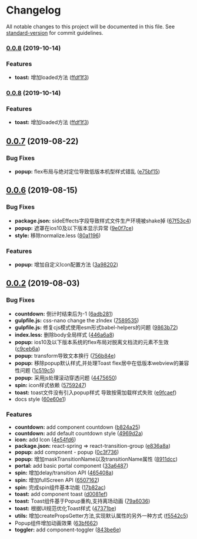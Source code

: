 # Changelog

All notable changes to this project will be documented in this file. See [standard-version](https://github.com/conventional-changelog/standard-version) for commit guidelines.

### [0.0.8](https://github.com/worldzhao/dora-ui/compare/v0.0.7...v0.0.8) (2019-10-14)


### Features

* **toast:** 增加loaded方法 ([ffdf1f3](https://github.com/worldzhao/dora-ui/commit/ffdf1f334a876dc66cc578f556b233d05b15c81d))

### [0.0.8](https://github.com/worldzhao/dora-ui/compare/v0.0.7...v0.0.8) (2019-10-14)


### Features

* **toast:** 增加loaded方法 ([ffdf1f3](https://github.com/worldzhao/dora-ui/commit/ffdf1f334a876dc66cc578f556b233d05b15c81d))

## [0.0.7](https://github.com/worldzhao/dora-ui/compare/v0.0.6...v0.0.7) (2019-08-22)


### Bug Fixes

* **popup:** flex布局与绝对定位导致低版本机型样式错乱 ([e75bf15](https://github.com/worldzhao/dora-ui/commit/e75bf15))



## [0.0.6](https://github.com/worldzhao/dora-ui/compare/v0.0.2...v0.0.6) (2019-08-15)


### Bug Fixes

* **package.json:** sideEffects字段导致样式文件生产环境被shake掉 ([67f53c4](https://github.com/worldzhao/dora-ui/commit/67f53c4))
* **popup:** 遮罩在ios10及以下版本显示异常 ([9e0f7ce](https://github.com/worldzhao/dora-ui/commit/9e0f7ce))
* **style:** 移除normalize.less ([80a1196](https://github.com/worldzhao/dora-ui/commit/80a1196))


### Features

* **popup:** 增加自定义Icon配置方法 ([3a98202](https://github.com/worldzhao/dora-ui/commit/3a98202))



## [0.0.2](https://github.com/worldzhao/dora-ui/compare/4e54fd6...v0.0.2) (2019-08-03)


### Bug Fixes

* **countdown:** 倒计时结束后为-1 ([6adb281](https://github.com/worldzhao/dora-ui/commit/6adb281))
* **gulpfile.js:** css-nano change the zIndex ([7589535](https://github.com/worldzhao/dora-ui/commit/7589535))
* **gulpfile.js:** 修复cjs模式使用esm形式babel-helpers的问题 ([9863b72](https://github.com/worldzhao/dora-ui/commit/9863b72))
* **index.less:** 删除body全局样式 ([446a6a8](https://github.com/worldzhao/dora-ui/commit/446a6a8))
* **popup:** ios10及以下版本系统的flex布局对脱离文档流的元素不生效 ([c9ceb6a](https://github.com/worldzhao/dora-ui/commit/c9ceb6a))
* **popup:** transform导致文本换行 ([756b84e](https://github.com/worldzhao/dora-ui/commit/756b84e))
* **popup:** 移除popup默认样式,并处理Toast flex居中在低版本webview的兼容性问题 ([1c519c5](https://github.com/worldzhao/dora-ui/commit/1c519c5))
* **popup:** 采用js处理滚动穿透问题 ([4475650](https://github.com/worldzhao/dora-ui/commit/4475650))
* **spin:** icon样式依赖 ([5759247](https://github.com/worldzhao/dora-ui/commit/5759247))
* **toast:** toast文件没有引入popup样式 导致按需加载样式失败 ([e9fcaef](https://github.com/worldzhao/dora-ui/commit/e9fcaef))
* docs style ([60e60e1](https://github.com/worldzhao/dora-ui/commit/60e60e1))


### Features

* **countdown:** add component countdown ([b824a25](https://github.com/worldzhao/dora-ui/commit/b824a25))
* **countdown:** add default countdown style ([4969d2a](https://github.com/worldzhao/dora-ui/commit/4969d2a))
* **icon:** add Icon ([4e54fd6](https://github.com/worldzhao/dora-ui/commit/4e54fd6))
* **package.json:** react-spring => react-transition-group ([e836a8a](https://github.com/worldzhao/dora-ui/commit/e836a8a))
* **popup:** add component - popup ([0c3f736](https://github.com/worldzhao/dora-ui/commit/0c3f736))
* **popup:** 增加maskTransitionName以及transitionName属性 ([8911dcc](https://github.com/worldzhao/dora-ui/commit/8911dcc))
* **portal:** add basic portal component ([33a6487](https://github.com/worldzhao/dora-ui/commit/33a6487))
* **spin:** 增加delay/transition API ([465408a](https://github.com/worldzhao/dora-ui/commit/465408a))
* **spin:** 增加fullScreen API ([6507162](https://github.com/worldzhao/dora-ui/commit/6507162))
* **spin:** 完成spin组件基本功能 ([17b82ac](https://github.com/worldzhao/dora-ui/commit/17b82ac))
* **toast:** add component toast ([d0081ef](https://github.com/worldzhao/dora-ui/commit/d0081ef))
* **toast:** Toast组件基于Popup重构,支持离场动画 ([79a6036](https://github.com/worldzhao/dora-ui/commit/79a6036))
* **toast:** 根据UI规范优化Toast样式 ([47371be](https://github.com/worldzhao/dora-ui/commit/47371be))
* **utils:** 增加createPropsGetter方法,实现默认属性的另外一种方式 ([f5542c5](https://github.com/worldzhao/dora-ui/commit/f5542c5))
* Popup组件增加动画效果 ([63bf662](https://github.com/worldzhao/dora-ui/commit/63bf662))
* **toggler:** add component-toggler ([843be6e](https://github.com/worldzhao/dora-ui/commit/843be6e))
